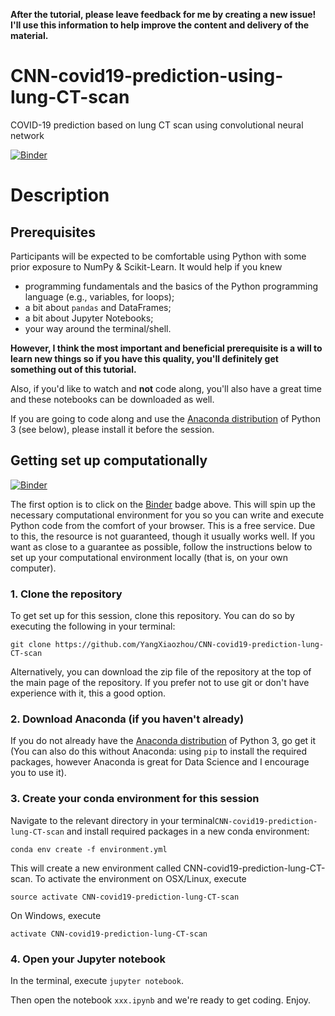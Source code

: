 **After the tutorial, please leave feedback for me by creating a new issue! I'll use this information to help improve the content and delivery of the material.**

# CNN-covid19-prediction-using-lung-CT-scan
COVID-19 prediction based on lung CT scan using convolutional neural network

[![Binder](https://mybinder.org/badge_logo.svg)](https://mybinder.org/v2/gh/hugobowne/deep-learning-from-scratch-pytorch/f61063c3ec3aca124fd90b6af604e8e4c7313604?urlpath=lab)

# Description



## Prerequisites

Participants will be expected to be comfortable using Python with some prior exposure to NumPy & Scikit-Learn. It would help if you knew

* programming fundamentals and the basics of the Python programming language (e.g., variables, for loops);
* a bit about `pandas` and DataFrames;
* a bit about Jupyter Notebooks;
* your way around the terminal/shell.


**However, I think the most important and beneficial prerequisite is a will to learn new things so if you have this quality, you'll definitely get something out of this tutorial.**

Also, if you'd like to watch and **not** code along, you'll also have a great time and these notebooks can be downloaded as well.

If you are going to code along and use the [Anaconda distribution](https://www.anaconda.com/download/) of Python 3 (see below), please install it before the session.


## Getting set up computationally

[![Binder](https://mybinder.org/badge_logo.svg)](https://mybinder.org/v2/gh/hugobowne/deep-learning-from-scratch-pytorch/master?urlpath=lab)

The first option is to click on the [Binder](https://mybinder.readthedocs.io/en/latest/) badge above. This will spin up the necessary computational environment for you so you can write and execute Python code from the comfort of your browser. This is a free service. Due to this, the resource is not guaranteed, though it usually works well. If you want as close to a guarantee as possible, follow the instructions below to set up your computational environment locally (that is, on your own computer).


### 1. Clone the repository

To get set up for this session, clone this repository. You can do so by executing the following in your terminal:

```
git clone https://github.com/YangXiaozhou/CNN-covid19-prediction-lung-CT-scan
```

Alternatively, you can download the zip file of the repository at the top of the main page of the repository. If you prefer not to use git or don't have experience with it, this a good option.

### 2. Download Anaconda (if you haven't already)

If you do not already have the [Anaconda distribution](https://www.anaconda.com/download/) of Python 3, go get it (You can also do this without Anaconda: using `pip` to install the required packages, however Anaconda is great for Data Science and I encourage you to use it).

### 3. Create your conda environment for this session

Navigate to the relevant directory in your terminal`CNN-covid19-prediction-lung-CT-scan` and install required packages in a new conda environment:

```
conda env create -f environment.yml
```

This will create a new environment called CNN-covid19-prediction-lung-CT-scan. To activate the environment on OSX/Linux, execute

```
source activate CNN-covid19-prediction-lung-CT-scan
```
On Windows, execute

```
activate CNN-covid19-prediction-lung-CT-scan
```


### 4. Open your Jupyter notebook

In the terminal, execute `jupyter notebook`.

Then open the notebook `xxx.ipynb` and we're ready to get coding. Enjoy.


